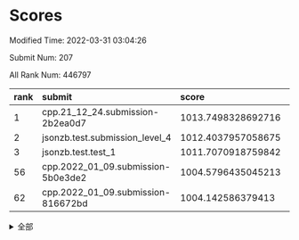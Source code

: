 # Scores

Modified Time: 2022-03-31 03:04:26

Submit Num: 207

All Rank Num: 446797

| rank |               submit               |       score        |       sigma        | pk_num |
| :--- | :--------------------------------- | :----------------- | :----------------- | :----- |
| 1    | cpp.21_12_24.submission-2b2ea0d7   | 1013.7498328692716 | 0.8180513557446423 | 8634   |
| 2    | jsonzb.test.submission_level_4     | 1012.4037957058675 | 0.83807474090347   | 8637   |
| 3    | jsonzb.test.test_1                 | 1011.7070918759842 | 0.7782837798871995 | 8637   |
| 56   | cpp.2022_01_09.submission-5b0e3de2 | 1004.5796435045213 | 0.7370496597838969 | 8634   |
| 62   | cpp.2022_01_09.submission-816672bd | 1004.142586379413  | 0.7061406660718836 | 8633   |


<details>
<summary>全部</summary>

| rank |                 submit                 |       score        |       sigma        | pk_num |
| :--- | :------------------------------------- | :----------------- | :----------------- | :----- |
| 1    | cpp.21_12_24.submission-2b2ea0d7       | 1013.7498328692716 | 0.8180513557446423 | 8634   |
| 2    | jsonzb.test.submission_level_4         | 1012.4037957058675 | 0.83807474090347   | 8637   |
| 3    | jsonzb.test.test_1                     | 1011.7070918759842 | 0.7782837798871995 | 8637   |
| 4    | gobigger.level_3.submission_level_3_33 | 1011.5995771145823 | 0.7680158997061095 | 8632   |
| 5    | gobigger.level_3.submission_level_3_5  | 1011.4973942817745 | 0.7649859021918662 | 8633   |
| 6    | gobigger.level_3.submission_level_3_40 | 1011.4196036765708 | 0.7656041461456172 | 8633   |
| 7    | gobigger.level_3.submission_level_3_3  | 1011.3036946379364 | 0.7724655073711085 | 8637   |
| 8    | gobigger.level_3.submission_level_3_23 | 1011.2634722524746 | 0.763032998737897  | 8640   |
| 9    | gobigger.level_3.submission_level_3_39 | 1010.9276240858353 | 0.7581145605860641 | 8635   |
| 10   | gobigger.level_3.submission_level_3_0  | 1010.8958753056667 | 0.7622885126573055 | 8639   |
| 11   | gobigger.level_3.submission_level_3_11 | 1010.8852752925803 | 0.7654441121997015 | 8635   |
| 12   | gobigger.level_3.submission_level_3_4  | 1010.7772134792361 | 0.7532505184687616 | 8637   |
| 13   | gobigger.level_3.submission_level_3_17 | 1010.547223149861  | 0.7746552948794173 | 8631   |
| 14   | gobigger.level_3.submission_level_3_27 | 1010.543993222683  | 0.7503165348121922 | 8636   |
| 15   | gobigger.level_3.submission_level_3_9  | 1010.5328889739977 | 0.7592806920941392 | 8635   |
| 16   | gobigger.level_3.submission_level_3_26 | 1010.4218451371148 | 0.7435050776972469 | 8637   |
| 17   | gobigger.level_3.submission_level_3_31 | 1010.4172083806804 | 0.7825378531707351 | 8635   |
| 18   | gobigger.level_3.submission_level_3_15 | 1010.3934167472331 | 0.7742503707024501 | 8634   |
| 19   | gobigger.level_3.submission_level_3_41 | 1010.3856039958316 | 0.7760041937098435 | 8632   |
| 20   | gobigger.level_3.submission_level_3_19 | 1010.3513031285839 | 0.7653206080595853 | 8639   |
| 21   | gobigger.level_3.submission_level_3_47 | 1010.3381264019083 | 0.7664377039616797 | 8636   |
| 22   | gobigger.level_3.submission_level_3_21 | 1010.303025558083  | 0.7494892548963369 | 8629   |
| 23   | gobigger.level_3.submission_level_3_25 | 1010.2683212207443 | 0.7585317229286302 | 8627   |
| 24   | gobigger.level_3.submission_level_3_48 | 1010.0927837872916 | 0.7348132491861736 | 8631   |
| 25   | gobigger.level_3.submission_level_3_43 | 1010.0485328873734 | 0.7649236208673527 | 8632   |
| 26   | gobigger.level_3.submission_level_3_34 | 1010.038296142621  | 0.7512073683473354 | 8638   |
| 27   | gobigger.level_3.submission_level_3_2  | 1010.0355017557451 | 0.7600854491995384 | 8631   |
| 28   | gobigger.level_3.submission_level_3_44 | 1009.9644507344082 | 0.7708617372306793 | 8632   |
| 29   | gobigger.level_3.submission_level_3_18 | 1009.9559524541861 | 0.7594325567791137 | 8638   |
| 30   | gobigger.level_3.submission_level_3_45 | 1009.922919116291  | 0.7542356076624406 | 8635   |
| 31   | gobigger.level_3.submission_level_3_29 | 1009.9185291531342 | 0.7651416680578286 | 8631   |
| 32   | gobigger.level_3.submission_level_3_37 | 1009.8687160441551 | 0.762158459326322  | 8636   |
| 33   | gobigger.level_3.submission_level_3_46 | 1009.8316230513905 | 0.750051444763187  | 8639   |
| 34   | gobigger.level_3.submission_level_3_24 | 1009.7845667489913 | 0.7497799190813564 | 8630   |
| 35   | gobigger.level_3.submission_level_3_22 | 1009.7353178202846 | 0.7585772776298704 | 8631   |
| 36   | gobigger.level_3.submission_level_3_49 | 1009.7275478619317 | 0.7557207029222498 | 8630   |
| 37   | gobigger.level_3.submission_level_3_12 | 1009.7052884619383 | 0.762824564056494  | 8636   |
| 38   | gobigger.level_3.submission_level_3_20 | 1009.6306191882418 | 0.755274832452704  | 8634   |
| 39   | gobigger.level_3.submission_level_3_6  | 1009.5767141822027 | 0.7361845965594315 | 8632   |
| 40   | gobigger.level_3.submission_level_3_16 | 1009.5453880975322 | 0.7516936355971918 | 8633   |
| 41   | gobigger.level_3.submission_level_3_13 | 1009.4957858807845 | 0.7632019557045826 | 8635   |
| 42   | gobigger.level_3.submission_level_3_14 | 1009.4934968638486 | 0.7640159313092334 | 8639   |
| 43   | gobigger.level_3.submission_level_3_35 | 1009.4021657666661 | 0.7563051672736223 | 8630   |
| 44   | gobigger.level_3.submission_level_3_30 | 1009.3313933585281 | 0.73834104360678   | 8637   |
| 45   | gobigger.level_3.submission_level_3_32 | 1009.2807198407569 | 0.7518015364946484 | 8635   |
| 46   | gobigger.level_3.submission_level_3_10 | 1009.235014085007  | 0.7433977298930453 | 8635   |
| 47   | gobigger.level_3.submission_level_3_28 | 1009.1192278894305 | 0.7590433705578014 | 8632   |
| 48   | gobigger.level_3.submission_level_3_8  | 1008.9546118958541 | 0.7324559197796775 | 8631   |
| 49   | gobigger.level_3.submission_level_3_7  | 1008.8885618551919 | 0.7691863496222033 | 8633   |
| 50   | gobigger.level_3.submission_level_3_38 | 1008.8339184768299 | 0.7451919851034207 | 8632   |
| 51   | gobigger.level_3.submission_level_3_1  | 1008.803173675268  | 0.7475144602312969 | 8635   |
| 52   | gobigger.level_3.submission_level_3_36 | 1008.6523874524823 | 0.7506053845870105 | 8636   |
| 53   | gobigger.level_3.submission_level_3_42 | 1007.7545341180411 | 0.7423627126567701 | 8632   |
| 54   | gobigger.level_1.submission_level_1_43 | 1004.637343171151  | 0.7148415565957852 | 8640   |
| 55   | gobigger.level_1.submission_level_1_19 | 1004.5981658985901 | 0.7131924429253924 | 8628   |
| 56   | cpp.2022_01_09.submission-5b0e3de2     | 1004.5796435045213 | 0.7370496597838969 | 8634   |
| 57   | gobigger.level_1.submission_level_1_27 | 1004.4286432142927 | 0.7144217608007268 | 8632   |
| 58   | gobigger.level_1.submission_level_1_39 | 1004.33158320341   | 0.7259251420686965 | 8632   |
| 59   | gobigger.level_1.submission_level_1_9  | 1004.3174070059986 | 0.7199974201166724 | 8630   |
| 60   | gobigger.level_1.submission_level_1_20 | 1004.3169685551843 | 0.7085410612549701 | 8631   |
| 61   | gobigger.level_1.submission_level_1_41 | 1004.1997096796204 | 0.7202592803755214 | 8635   |
| 62   | cpp.2022_01_09.submission-816672bd     | 1004.142586379413  | 0.7061406660718836 | 8633   |
| 63   | gobigger.level_1.submission_level_1_36 | 1003.9537095529913 | 0.7120011784284623 | 8639   |
| 64   | gobigger.level_1.submission_level_1_5  | 1003.9432316329775 | 0.7252523607862743 | 8632   |
| 65   | gobigger.level_1.submission_level_1_11 | 1003.9100111320467 | 0.7203697574073947 | 8632   |
| 66   | gobigger.level_1.submission_level_1_0  | 1003.8741063100816 | 0.7075973639000969 | 8638   |
| 67   | gobigger.level_1.submission_level_1_17 | 1003.8435845513005 | 0.7258412687269804 | 8637   |
| 68   | gobigger.level_1.submission_level_1_37 | 1003.8138611110392 | 0.717534581026662  | 8635   |
| 69   | gobigger.level_1.submission_level_1_48 | 1003.8037565453147 | 0.715619867639791  | 8634   |
| 70   | gobigger.level_1.submission_level_1_15 | 1003.7410639106324 | 0.7213344856492906 | 8636   |
| 71   | gobigger.level_1.submission_level_1_12 | 1003.6975272747973 | 0.7202753319663417 | 8634   |
| 72   | gobigger.level_1.submission_level_1_30 | 1003.6458782524419 | 0.7223243290782366 | 8638   |
| 73   | gobigger.level_1.submission_level_1_29 | 1003.5723752980538 | 0.7322278356520466 | 8636   |
| 74   | gobigger.level_1.submission_level_1_8  | 1003.5609647767365 | 0.7165827487256928 | 8636   |
| 75   | gobigger.level_1.submission_level_1_4  | 1003.539040111491  | 0.7199083477595597 | 8632   |
| 76   | gobigger.level_1.submission_level_1_44 | 1003.5340456542526 | 0.7136582233181731 | 8626   |
| 77   | gobigger.level_1.submission_level_1_42 | 1003.5337093473964 | 0.7197165068822196 | 8634   |
| 78   | gobigger.level_1.submission_level_1_49 | 1003.4817099763438 | 0.7177172491896415 | 8641   |
| 79   | gobigger.level_1.submission_level_1_16 | 1003.426955242351  | 0.7089380139919395 | 8635   |
| 80   | gobigger.level_1.submission_level_1_2  | 1003.4086375311407 | 0.7150261930683163 | 8631   |
| 81   | gobigger.level_1.submission_level_1_14 | 1003.3302965129866 | 0.7215739635087467 | 8634   |
| 82   | gobigger.level_1.submission_level_1_31 | 1003.3073437102204 | 0.7084730693450579 | 8633   |
| 83   | gobigger.level_1.submission_level_1_7  | 1003.2337770967983 | 0.7143348537069063 | 8630   |
| 84   | gobigger.level_1.submission_level_1_18 | 1003.2236807530248 | 0.7128348696191952 | 8640   |
| 85   | gobigger.level_1.submission_level_1_47 | 1003.2089138832904 | 0.7119221821854959 | 8628   |
| 86   | gobigger.level_1.submission_level_1_1  | 1003.1845348608612 | 0.7148499047347879 | 8631   |
| 87   | gobigger.level_1.submission_level_1_10 | 1003.1090726408419 | 0.7171339984269882 | 8630   |
| 88   | gobigger.level_1.submission_level_1_33 | 1003.0565238739106 | 0.724396200336729  | 8635   |
| 89   | gobigger.level_1.submission_level_1_35 | 1002.9996167303872 | 0.7149426832365353 | 8635   |
| 90   | gobigger.level_1.submission_level_1_40 | 1002.9561265302658 | 0.7200220963070306 | 8634   |
| 91   | gobigger.level_1.submission_level_1_25 | 1002.952306683841  | 0.7031066122214481 | 8634   |
| 92   | gobigger.level_1.submission_level_1_13 | 1002.92159245999   | 0.7120482453026847 | 8632   |
| 93   | gobigger.level_1.submission_level_1_34 | 1002.8856010034086 | 0.7170092128871562 | 8630   |
| 94   | gobigger.level_1.submission_level_1_28 | 1002.8813337068558 | 0.7231450412756056 | 8636   |
| 95   | gobigger.level_1.submission_level_1_23 | 1002.8549470629854 | 0.7238198957886827 | 8630   |
| 96   | gobigger.level_1.submission_level_1_24 | 1002.8124963175595 | 0.7189092147359192 | 8637   |
| 97   | gobigger.level_1.submission_level_1_32 | 1002.8040722017262 | 0.7173310968814234 | 8631   |
| 98   | gobigger.level_1.submission_level_1_3  | 1002.7571326650856 | 0.7173182568539859 | 8633   |
| 99   | gobigger.level_1.submission_level_1_26 | 1002.7224292913177 | 0.7127636506412718 | 8638   |
| 100  | gobigger.level_1.submission_level_1_38 | 1002.5452758475292 | 0.7146607770837491 | 8630   |
| 101  | gobigger.level_1.submission_level_1_6  | 1002.3981371502421 | 0.7119889113806482 | 8636   |
| 102  | gobigger.level_1.submission_level_1_22 | 1002.3611938798481 | 0.7163151477242676 | 8634   |
| 103  | gobigger.level_1.submission_level_1_46 | 1002.344073123815  | 0.7218680344417311 | 8631   |
| 104  | gobigger.level_1.submission_level_1_21 | 1002.0836095303492 | 0.7025086034225103 | 8629   |
| 105  | gobigger.level_1.submission_level_1_45 | 1001.651338073371  | 0.7167676393355553 | 8631   |
| 106  | gobigger.random.submission_random_12   | 997.4937884678367  | 0.7060920883566534 | 8633   |
| 107  | gobigger.random.submission_random_3    | 997.0980033218335  | 0.7182946834937014 | 8638   |
| 108  | gobigger.random.submission_random_49   | 996.9720191768118  | 0.7008373242537473 | 8633   |
| 109  | gobigger.random.submission_random_41   | 996.9587630261369  | 0.694507097848785  | 8634   |
| 110  | gobigger.random.submission_random_10   | 996.7914145598703  | 0.7049293947134253 | 8637   |
| 111  | gobigger.random.submission_random_4    | 996.7862747418069  | 0.711209735661808  | 8629   |
| 112  | gobigger.random.submission_random_22   | 996.7225999877919  | 0.7059791174404083 | 8630   |
| 113  | gobigger.random.submission_random_40   | 996.6890268031734  | 0.7243896050675541 | 8626   |
| 114  | gobigger.random.submission_random_1    | 996.6841332027797  | 0.7315728532315694 | 8633   |
| 115  | gobigger.random.submission_random_34   | 996.6702220272687  | 0.7000213035008006 | 8635   |
| 116  | gobigger.random.submission_random_18   | 996.4708903804426  | 0.7117038977467628 | 8639   |
| 117  | gobigger.random.submission_random_7    | 996.3494793422868  | 0.7010377068839408 | 8637   |
| 118  | gobigger.random.submission_random_30   | 996.3418406099116  | 0.7317617586413404 | 8630   |
| 119  | gobigger.random.submission_random_44   | 996.3064284397166  | 0.7249547878473478 | 8633   |
| 120  | gobigger.random.submission_random_15   | 996.2886905454862  | 0.7285008340319336 | 8635   |
| 121  | gobigger.random.submission_random_9    | 996.2360757036693  | 0.7304785586243648 | 8633   |
| 122  | gobigger.random.submission_random_2    | 996.229292195764   | 0.7100627736039107 | 8637   |
| 123  | gobigger.random.submission_random_24   | 996.1223363633526  | 0.7251150395532409 | 8631   |
| 124  | gobigger.random.submission_random_35   | 996.0897656248311  | 0.7081169283348899 | 8637   |
| 125  | gobigger.random.submission_random_14   | 996.0746524558235  | 0.709989047462632  | 8632   |
| 126  | gobigger.random.submission_random_32   | 996.025003718631   | 0.7010617482742583 | 8635   |
| 127  | gobigger.random.submission_random_31   | 996.0051656695379  | 0.7117930169603489 | 8633   |
| 128  | gobigger.random.submission_random_42   | 995.9859029436836  | 0.7042139197639122 | 8638   |
| 129  | gobigger.random.submission_random_29   | 995.9619155097881  | 0.6938490970615829 | 8632   |
| 130  | gobigger.random.submission_random_45   | 995.9186375041631  | 0.7038213900060784 | 8631   |
| 131  | gobigger.random.submission_random_20   | 995.8950440260494  | 0.7140167529806936 | 8636   |
| 132  | gobigger.random.submission_random_25   | 995.8575928074171  | 0.7168296595266409 | 8633   |
| 133  | gobigger.random.submission_random_19   | 995.8357404767731  | 0.7017257264488511 | 8637   |
| 134  | gobigger.random.submission_random_23   | 995.790984941337   | 0.715709309861729  | 8636   |
| 135  | gobigger.random.submission_random_37   | 995.7566304710268  | 0.7154438971122927 | 8631   |
| 136  | gobigger.random.submission_random_39   | 995.7251785322965  | 0.7243438656346768 | 8634   |
| 137  | gobigger.random.submission_random_43   | 995.6819953660345  | 0.7064524389915544 | 8626   |
| 138  | gobigger.random.submission_random_46   | 995.5875368872898  | 0.7113675121971637 | 8633   |
| 139  | gobigger.random.submission_random_13   | 995.560952580227   | 0.7021504993644674 | 8634   |
| 140  | gobigger.random.submission_random_33   | 995.5418499132026  | 0.7048612709063875 | 8634   |
| 141  | gobigger.random.submission_random_8    | 995.5223639189129  | 0.7362039762015243 | 8636   |
| 142  | gobigger.random.submission_random_47   | 995.5194346108725  | 0.7256288729008646 | 8636   |
| 143  | gobigger.random.submission_random_11   | 995.5140033986379  | 0.7086621243426512 | 8637   |
| 144  | gobigger.random.submission_random_48   | 995.497874447099   | 0.6994855919562168 | 8635   |
| 145  | gobigger.random.submission_random_16   | 995.3602471667335  | 0.7022526981138902 | 8636   |
| 146  | gobigger.random.submission_random_28   | 995.3459286016437  | 0.7086681737205851 | 8636   |
| 147  | gobigger.random.submission_random_38   | 995.2908571899264  | 0.7232290208517514 | 8635   |
| 148  | gobigger.random.submission_random_6    | 995.1940136160719  | 0.7223871055065381 | 8637   |
| 149  | gobigger.random.submission_random_5    | 995.1691660431665  | 0.7257352191281246 | 8639   |
| 150  | gobigger.random.submission_random_0    | 995.1666056195534  | 0.7118830895565332 | 8636   |
| 151  | gobigger.random.submission_random_26   | 995.0446507852116  | 0.7112615200143146 | 8636   |
| 152  | gobigger.random.submission_random_27   | 994.4404101063426  | 0.7074207796839309 | 8635   |
| 153  | gobigger.random.submission_random_36   | 994.3699013843849  | 0.7010901520739862 | 8636   |
| 154  | gobigger.random.submission_random_17   | 994.2844433093486  | 0.7271591042219012 | 8631   |
| 155  | gobigger.level_2.submission_level_2_30 | 994.1993804545824  | 0.7354373408350279 | 8635   |
| 156  | gobigger.level_2.submission_level_2_47 | 993.9911799198505  | 0.7243754547717325 | 8636   |
| 157  | gobigger.random.submission_random_21   | 993.9866834478256  | 0.7207793588472243 | 8626   |
| 158  | gobigger.level_2.submission_level_2_24 | 993.66367317936    | 0.7314420172034238 | 8634   |
| 159  | gobigger.level_2.submission_level_2_6  | 993.571048875699   | 0.7460012493664631 | 8630   |
| 160  | gobigger.level_2.submission_level_2_23 | 993.2361353065345  | 0.7329348868623706 | 8628   |
| 161  | gobigger.level_2.submission_level_2_1  | 993.1746250432916  | 0.7209496014161465 | 8636   |
| 162  | gobigger.level_2.submission_level_2_39 | 993.1290639224843  | 0.7405627375891858 | 8631   |
| 163  | gobigger.level_2.submission_level_2_19 | 993.0918950018386  | 0.7477848480352896 | 8637   |
| 164  | gobigger.level_2.submission_level_2_42 | 993.0236298312673  | 0.7403428112004103 | 8636   |
| 165  | gobigger.level_2.submission_level_2_31 | 992.9162880014105  | 0.7389639202886222 | 8634   |
| 166  | gobigger.level_2.submission_level_2_9  | 992.9069320827491  | 0.7463538626633841 | 8628   |
| 167  | gobigger.level_2.submission_level_2_34 | 992.872773941539   | 0.7316680461185822 | 8631   |
| 168  | gobigger.level_2.submission_level_2_14 | 992.8594570567599  | 0.7309486593803789 | 8634   |
| 169  | gobigger.level_2.submission_level_2_28 | 992.8237483637752  | 0.7468809925439496 | 8635   |
| 170  | gobigger.level_2.submission_level_2_18 | 992.7887640095712  | 0.7495628626897045 | 8630   |
| 171  | gobigger.level_2.submission_level_2_46 | 992.7125529524485  | 0.749029165099886  | 8641   |
| 172  | gobigger.level_2.submission_level_2_38 | 992.7077538764723  | 0.7266270637243759 | 8637   |
| 173  | gobigger.level_2.submission_level_2_4  | 992.6492543706979  | 0.7367406994087998 | 8632   |
| 174  | gobigger.level_2.submission_level_2_13 | 992.5242198836046  | 0.7670894556315594 | 8635   |
| 175  | gobigger.level_2.submission_level_2_43 | 992.5176392658099  | 0.755223038401324  | 8636   |
| 176  | gobigger.level_2.submission_level_2_45 | 992.4052405978719  | 0.7254877027202615 | 8633   |
| 177  | gobigger.level_2.submission_level_2_21 | 992.3606206564954  | 0.7367393723196258 | 8632   |
| 178  | gobigger.level_2.submission_level_2_35 | 992.3494788339565  | 0.7566422564655428 | 8638   |
| 179  | gobigger.level_2.submission_level_2_41 | 992.3312506323891  | 0.7405800359040936 | 8638   |
| 180  | gobigger.level_2.submission_level_2_44 | 992.2796324410417  | 0.7307815323269379 | 8630   |
| 181  | gobigger.level_2.submission_level_2_5  | 992.2484593489191  | 0.7697839721637456 | 8632   |
| 182  | gobigger.level_2.submission_level_2_33 | 992.1710411391755  | 0.7369606016901878 | 8634   |
| 183  | gobigger.level_2.submission_level_2_8  | 992.0282065482728  | 0.7521689269244587 | 8635   |
| 184  | gobigger.level_2.submission_level_2_2  | 992.0075820951917  | 0.7563460266663808 | 8631   |
| 185  | gobigger.level_2.submission_level_2_3  | 991.9427356416606  | 0.7342734985040844 | 8637   |
| 186  | gobigger.level_2.submission_level_2_20 | 991.9236275219295  | 0.7582513646083734 | 8632   |
| 187  | gobigger.level_2.submission_level_2_7  | 991.8920907407926  | 0.7538040825309218 | 8634   |
| 188  | gobigger.level_2.submission_level_2_32 | 991.875792189449   | 0.7568671037026533 | 8635   |
| 189  | gobigger.level_2.submission_level_2_29 | 991.8692853060821  | 0.7552583731533338 | 8633   |
| 190  | gobigger.level_2.submission_level_2_11 | 991.7568633478353  | 0.7616353384167727 | 8636   |
| 191  | gobigger.level_2.submission_level_2_37 | 991.6767004355955  | 0.7475553896181778 | 8636   |
| 192  | gobigger.level_2.submission_level_2_40 | 991.6346536493929  | 0.746115955350434  | 8634   |
| 193  | gobigger.level_2.submission_level_2_36 | 991.6288738662886  | 0.7654480892684316 | 8632   |
| 194  | gobigger.level_2.submission_level_2_22 | 991.6024189050144  | 0.7519774414307798 | 8630   |
| 195  | gobigger.level_2.submission_level_2_16 | 991.541634341789   | 0.740204219360063  | 8627   |
| 196  | gobigger.level_2.submission_level_2_0  | 991.530060636496   | 0.7507889785340175 | 8630   |
| 197  | gobigger.level_2.submission_level_2_12 | 991.3497540633988  | 0.7521633763121619 | 8624   |
| 198  | gobigger.level_2.submission_level_2_15 | 991.3308139406022  | 0.769485564135388  | 8636   |
| 199  | gobigger.level_2.submission_level_2_48 | 991.3207218984176  | 0.7539161351170084 | 8636   |
| 200  | gobigger.level_2.submission_level_2_17 | 991.2792969890527  | 0.750905011043603  | 8633   |
| 201  | gobigger.level_2.submission_level_2_25 | 991.2254718731319  | 0.73314083058226   | 8636   |
| 202  | gobigger.level_2.submission_level_2_10 | 990.8412859117733  | 0.7496748252422493 | 8628   |
| 203  | gobigger.level_2.submission_level_2_49 | 990.5397106398042  | 0.7569600467811097 | 8633   |
| 204  | gobigger.level_2.submission_level_2_27 | 990.4356690935912  | 0.7589648495586475 | 8634   |
| 205  | gobigger.level_2.submission_level_2_26 | 990.4353663040313  | 0.7719794917865175 | 8635   |
| 206  | gobigger.none.submission_none_0        | 979.318253808363   | 1.2424751470772513 | 8632   |
| 207  | gobigger.none.submission_none_1        | 976.2913183341393  | 1.4473681891366734 | 8633   |

</details>